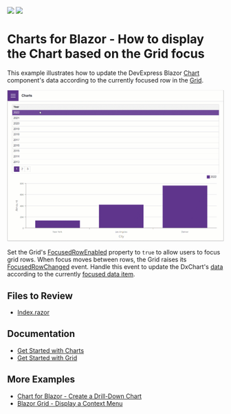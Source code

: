 <!-- default badges list -->
[![](https://img.shields.io/badge/Open_in_DevExpress_Support_Center-FF7200?style=flat-square&logo=DevExpress&logoColor=white)](https://supportcenter.devexpress.com/ticket/details/T1132360)
[![](https://img.shields.io/badge/📖_How_to_use_DevExpress_Examples-e9f6fc?style=flat-square)](https://docs.devexpress.com/GeneralInformation/403183)
<!-- default badges end -->
# Charts for Blazor - How to display the Chart based on the Grid focus

This example illustrates how to update the DevExpress Blazor [Chart](https://docs.devexpress.com/Blazor/401180/charts) component's data according to the currently focused row in the [Grid](https://docs.devexpress.com/Blazor/403143/grid).

![Blazor DxCharts update the data source](/charts.gif)

Set the Grid's [FocusedRowEnabled](https://docs.devexpress.com/Blazor/DevExpress.Blazor.DxGrid.FocusedRowEnabled) property to `true` to allow users to focus grid rows. When focus moves between rows, the Grid raises its [FocusedRowChanged](https://docs.devexpress.com/Blazor/DevExpress.Blazor.DxGrid.FocusedRowChanged) event. Handle this event to update the DxChart's [data](https://docs.devexpress.com/Blazor/DevExpress.Blazor.DxChart-1.Data) according to the currently [focused data item](https://docs.devexpress.com/Blazor/DevExpress.Blazor.GridFocusedRowChangedEventArgs.DataItem).

## Files to Review

- [Index.razor](./CS/Charts/Pages/Index.razor)

## Documentation

- [Get Started with Charts](https://docs.devexpress.com/Blazor/401769/charts/get-started-with-charts)
- [Get Started with Grid](https://docs.devexpress.com/Blazor/403625/grid/get-started-with-grid)

## More Examples

- [Chart for Blazor - Create a Drill-Down Chart](https://github.com/DevExpress-Examples/blazor-charts-create-drill-down-chart)
- [Blazor Grid - Display a Context Menu](https://github.com/DevExpress-Examples/blazor-dxgrid-show-context-menu)
